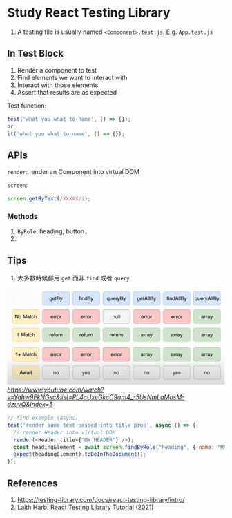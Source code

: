 # Study React Testing Library

1. A testing file is usually named `<Component>.test.js`. E.g. `App.test.js`

## In Test Block

1. Render a component to test
2. Find elements we want to interact with
3. Interact with those elements
4. Assert that results are as expected

Test function:

```javascript
test('what you what to name', () => {});
or
it('what you what to name', () => {});
```

## APIs

`render`: render an Component into virtual DOM

`screen`: 

```javascript
screen.getByText(/XXXXX/i);
```

### Methods

1. `ByRole`: heading, button..
2.  

## Tips

1. 大多數時候都用 `get` 而非 `find` 或者 `query`

![Get vs. Find vs. Query](./images/GetFindQuery.png)
*https://www.youtube.com/watch?v=Yghw9FkNGsc&list=PL4cUxeGkcC9gm4_-5UsNmLqMosM-dzuvQ&index=5*

```javascript
// find example (async)
test('render same text passed into title prop', async () => {
  // render Header into virtual DOM
  render(<Header title={"MY HEADER"} />);
  const headingElement = await screen.findByRole("heading", { name: "MY HEADER"});
  expect(headingElement).toBeInTheDocument();
});
```

## References

1. https://testing-library.com/docs/react-testing-library/intro/
2. [Laith Harb; React Testing Library Tutorial (2021)](https://www.youtube.com/playlist?list=PL4cUxeGkcC9gm4_-5UsNmLqMosM-dzuvQ)
